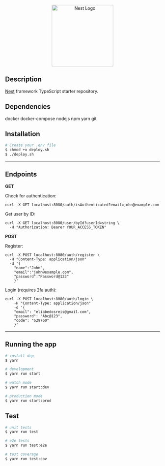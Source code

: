 <p align="center">
  <a href="http://nestjs.com/" target="blank"><img src="https://nestjs.com/img/logo-small.svg" width="200" alt="Nest Logo" /></a>
</p>

[circleci-image]: https://img.shields.io/circleci/build/github/nestjs/nest/master?token=abc123def456
[circleci-url]: https://circleci.com/gh/nestjs/nest

## Description

[Nest](https://github.com/nestjs/nest) framework TypeScript starter repository.

## Dependencies

docker docker-compose nodejs npm yarn git

## Installation

```bash
# Create your .env file
$ chmod +x deploy.sh
$ ./deploy.sh
```

---

## Endpoints

**GET**

Check for authentication:

```
curl -X GET localhost:8080/auth/isAuthenticated?email=john@example.com
```

Get user by ID:

```
curl -X GET localhost:8080/user/byId?userId=string \
  -H "Authorization: Bearer YOUR_ACCESS_TOKEN"
```

**POST**

Register:

```
curl -X POST localhost:8080/auth/register \
  -H "Content-Type: application/json"
  -d '{
    "name":"John",
    "email":"john@example.com",
    "password":"Password@123"
    }'
```

Login (requires 2fa auth):

```
curl -X POST localhost:8080/auth/login \
    -H "Content-Type: application/json"
    -d '{
    "email": "eliabedosreis@gmail.com",
    "password": "Abc@123",
    "code": "629760"
    }'
```

---

## Running the app

```bash
# install dep
$ yarn

# development
$ yarn run start

# watch mode
$ yarn run start:dev

# production mode
$ yarn run start:prod
```

## Test

```bash
# unit tests
$ yarn run test

# e2e tests
$ yarn run test:e2e

# test coverage
$ yarn run test:cov
```